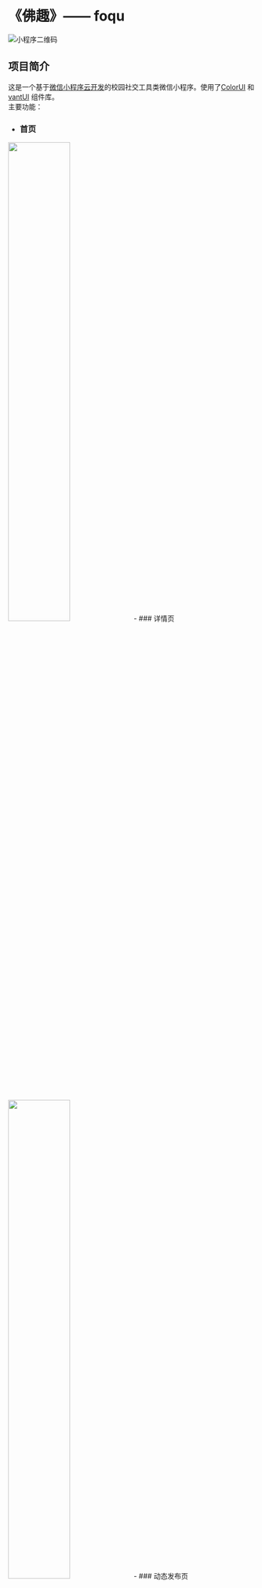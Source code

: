 
# 《佛趣》—— foqu
![小程序二维码](https://s3.bmp.ovh/imgs/2022/03/159d40f7fe6cba9d.jpg)
## 项目简介
这是一个基于[微信小程序云开发](https://developers.weixin.qq.com/miniprogram/dev/wxcloud/basis/getting-started.html)的校园社交工具类微信小程序。使用了[ColorUI](https://github.com/weilanwl/ColorUI) 
和 [vantUI](https://youzan.github.io/vant-weapp/#/intro) 组件库。  
主要功能：
- ### 首页
<img style="width:50%;" src="https://s3.bmp.ovh/imgs/2022/03/d8a76e52ee83d3c2.jpg" />
- ### 详情页
<img style="width:50%;" src="https://s3.bmp.ovh/imgs/2022/03/50035a02e0621100.jpg" />
- ### 动态发布页
<img style="width:50%;" src="https://s3.bmp.ovh/imgs/2022/03/ee9adc8affd3ddca.jpg" />
- ### 工具应用页
<img style="width:50%;" src="https://s3.bmp.ovh/imgs/2022/03/0e1beb69bd9f5456.jpg" />
- ### 空教室查询
<img style="width:50%;" src="https://s3.bmp.ovh/imgs/2022/03/508d02a3951d7d98.jpg" />
- ### 失物招领
<img style="width:50%;" src="https://s3.bmp.ovh/imgs/2022/03/670904d31f9ba105.jpg" />
- ### 查看课表
<img style="width:50%;" src="https://s3.bmp.ovh/imgs/2022/03/386e9b9ac81d26c1.jpg" />
- ### 消息
<img style="width:50%;" src="https://s3.bmp.ovh/imgs/2022/03/f66b301821eef283.jpg" />
- ### 我的
<img style="width:50%;" src="https://s3.bmp.ovh/imgs/2022/03/218c321abc19d165.jpg" />

### 使用方法

1. 在[微信开发者工具](https://developers.weixin.qq.com/miniprogram/dev/devtools/devtools.html)中打开项目
2. 项目目录
```javascript
	--cloudfunctions  //存放云函数（需要绑定云环境）
	--miniprogram	//源程序放置文件
	  --colorui		//ColorUI css样式文件
	  --dist		//vantUI 组件文件
	  --pages		//页面文件
	  --utils		//引入的工具类js文件
	  --app.js		//小程序逻辑
	  --app.json	//小程序公共配置
	  --app.wxss	//小程序公共样式表
```
3. 引入 colorUI
```css
/* 在app.css 文件中全局引入 */
/**app.wxss**/
@import "colorui/main.wxss";
@import "colorui/icon.wxss";
@import "colorui/animation.wxss";
@import "style/animate.wxss";
```
4. 引入 vantUI
```javascript
// 在app.json 中添加组件属性，如 "i-icon" 为组件名,该组件对应的路径为"dist/icon/index"
"usingComponents": {
    "cu-custom": "/colorui/components/cu-custom",
    "i-icon": "dist/icon/index",
    "i-load-more": "dist/load-more/index",
    "i-button": "dist/button/index"
  },
```
5. 绑定云环境
```javascript
// app.js 中绑定云环境id
onLaunch: function () {
>>>>>>> main

    if (!wx.cloud) {
      console.error('请使用 2.2.3 或以上的基础库以使用云能力')
    } else {
      wx.cloud.init({
        env: 'xxxxxx', //xxxxx为申请的云环境id
        traceUser: true
      })
    }
}
```
6. 关于云数据库、云函数、云存储使用方法，请参考[微信云开发文档](https://developers.weixin.qq.com/miniprogram/dev/wxcloud/basis/getting-started.html)
7. 项目中的云函数、云数据库、云存储由开发者自行创建的，是存储在开发者申请云环境中。本项目提供的是测试环境，如果本项目运行过程中涉及云函数访问，数据库查询
等操作出现报错情况，请开发者另行创建环境。
